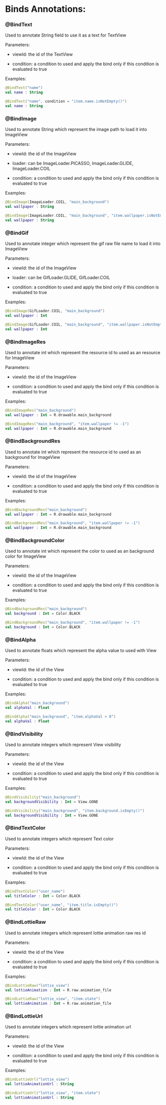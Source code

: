 # Binds Annotations:

### @BindText
Used to annotate String field to use it as a text for TextView

Parameters:

- viewId: the id of the TextView

- condition: a condition to used and apply the bind only if this condition is evaluated to true

Examples:

```kotlin
@BindText("name")
val name : String
```

```kotlin
@BindText("name", condition = "item.name.isNotEmpty()")
val name : String
```

### @BindImage
Used to annotate String which represent the image path to load it into ImageView

Parameters:

- viewId: the id of the ImageView

- loader: can be ImageLoader.PICASSO, ImageLoader.GLIDE, ImageLoader.COIL

- condition: a condition to used and apply the bind only if this condition is evaluated to true

Examples:

```kotlin
@BindImage(ImageLoader.COIL, "main_background")
val wallpaper : String
```

```kotlin
@BindImage(ImageLoader.COIL, "main_background", "item.wallpaper.isNotEmpty()")
val wallpaper : String
```

### @BindGif
Used to annotate integer which represent the gif raw file name to load it into ImageView

Parameters:

- viewId: the id of the ImageView

- loader: can be GifLoader.GLIDE, GifLoader.COIL

- condition: a condition to used and apply the bind only if this condition is evaluated to true

Examples:

```kotlin
@BindImage(GifLoader.COIL, "main_background")
val wallpaper : Int
```

```kotlin
@BindImage(GifLoader.COIL, "main_background", "item.wallpaper.isNotEmpty()")
val wallpaper : Int
```

### @BindImageRes
Used to annotate int which represent the resource id to used as an resource for ImageView

Parameters:

- viewId: the id of the ImageView

- condition: a condition to used and apply the bind only if this condition is evaluated to true

Examples:

```kotlin
@BindImageRes("main_background")
val wallpaper : Int = R.drawable.main_background
```

```kotlin
@BindImageRes("main_background", "item.wallpaper != -1")
val wallpaper : Int = R.drawable.main_background
```

### @BindBackgroundRes

Used to annotate int which represent the resource id to used as an background for ImageView

Parameters:

- viewId: the id of the ImageView

- condition: a condition to used and apply the bind only if this condition is evaluated to true

Examples:

```kotlin
@BindBackgroundRes("main_background")
val wallpaper : Int = R.drawable.main_background
```

```kotlin
@BindBackgroundRes("main_background", "item.wallpaper != -1")
val wallpaper : Int = R.drawable.main_background
```

### @BindBackgroundColor

Used to annotate int which represent the color to used as an background color for ImageView

Parameters:
- viewId: the id of the ImageView

- condition: a condition to used and apply the bind only if this condition is evaluated to true

Examples:

```kotlin
@BindBackgroundRes("main_background")
val background : Int = Color.BLACK
```

```kotlin
@BindBackgroundRes("main_background", "item.wallpaper != -1")
val background : Int = Color.BLACK
```

### @BindAlpha

Used to annotate floats which represent the alpha value to used with View

Parameters:

- viewId: the id of the View

- condition: a condition to used and apply the bind only if this condition is evaluated to true

Examples:

```kotlin
@BindAlpha("main_background")
val alphaVal : Float
```

```kotlin
@BindAlpha("main_background", "item.alphaVal > 0")
val alphaVal : Float
```

### @BindVisibility

Used to annotate integers which represent View visibility

Parameters:

- viewId: the id of the View

- condition: a condition to used and apply the bind only if this condition is evaluated to true

Examples:

```kotlin
@BindVisibility("main_background")
val backgroundVisibility : Int = View.GONE
```

```kotlin
@BindVisibility("main_background", "item.background.isEmpty()")
val backgroundVisibility : Int = View.GONE
```

### @BindTextColor

Used to annotate integers which represent Text color

Parameters:

- viewId: the id of the View

- condition: a condition to used and apply the bind only if this condition is evaluated to true

Examples:

```kotlin
@BindTextColor("user_name")
val titleColor : Int = Color.BLACK
```

```kotlin
@BindTextColor("user_name", "item.title.isEmpty()")
val titleColor : Int = Color.BLACK
```

### @BindLottieRaw

Used to annotate integers which represent lottie animation raw res id

Parameters:

- viewId: the id of the View

- condition: a condition to used and apply the bind only if this condition is evaluated to true

Examples:

```kotlin
@BindLottieRaw("lottie_view")
val lottieAnimation : Int = R.raw.animation_file
```

```kotlin
@BindLottieRaw("lottie_view", "item.state")
val lottieAnimation : Int = R.raw.animation_file
```

### @BindLottieUrl

Used to annotate integers which represent lottie animation url

Parameters:

- viewId: the id of the View

- condition: a condition to used and apply the bind only if this condition is evaluated to true

Examples:

```kotlin
@BindLottieUrl("lottie_view")
val lottieAnimationUrl : String
```

```kotlin
@BindLottieUrl("lottie_view", "item.state")
val lottieAnimationUrl : String
```